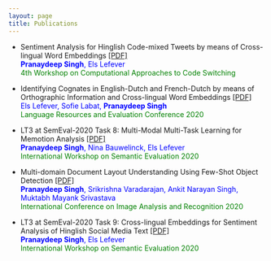 ```yaml
---
layout: page
title: Publications
---
```




- Sentiment Analysis for Hinglish Code-mixed Tweets by means of Cross-lingual Word Embeddings [[PDF]](https://www.aclweb.org/anthology/2020.calcs-1.6.pdf) <br>
<span style="color:blue">**Pranaydeep Singh**, Els Lefever</span> <br>
<span style="color:green">4th Workshop on Computational Approaches to Code Switching</span>

- Identifying Cognates in English-Dutch and French-Dutch by means of Orthographic Information and Cross-lingual Word Embeddings [[PDF]](https://www.aclweb.org/anthology/2020.lrec-1.504.pdf) <br>
<span style="color:blue">Els Lefever, Sofie Labat, **Pranaydeep Singh**</span> <br>
<span style="color:green">Language Resources and Evaluation Conference 2020</span>

- LT3 at SemEval-2020 Task 8: Multi-Modal Multi-Task Learning for Memotion Analysis [[PDF]](https://willbeupdated.soon) <br>
<span style="color:blue">**Pranaydeep Singh**, Nina Bauwelinck, Els Lefever</span> <br>
<span style="color:green">International Workshop on Semantic Evaluation 2020</span>

- Multi-domain Document Layout Understanding Using Few-Shot Object Detection [[PDF]](https://arxiv.org/pdf/1808.07330.pdf) <br>
<span style="color:blue">**Pranaydeep Singh**, Srikrishna Varadarajan, Ankit Narayan Singh, Muktabh Mayank Srivastava</span> <br>
<span style="color:green">International Conference on Image Analysis and Recognition 2020</span>

- LT3 at SemEval-2020 Task 9: Cross-lingual Embeddings for Sentiment Analysis of Hinglish Social Media Text [[PDF]](https://willbeupdated.soon) <br>
<span style="color:blue">**Pranaydeep Singh**, Els Lefever</span> <br>
<span style="color:green">International Workshop on Semantic Evaluation 2020</span>
